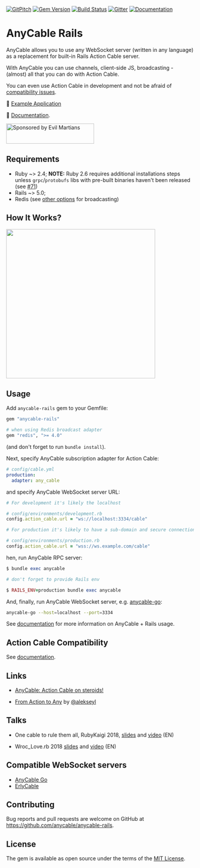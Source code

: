 [![GitPitch](https://gitpitch.com/assets/badge.svg)](https://gitpitch.com/anycable/anycable/master?grs=github) [![Gem Version](https://badge.fury.io/rb/anycable-rails.svg)](https://rubygems.org/gems/anycable-rails) [![Build Status](https://travis-ci.org/anycable/anycable-rails.svg?branch=master)](https://travis-ci.org/anycable/anycable-rails)
[![Gitter](https://img.shields.io/badge/gitter-join%20chat%20%E2%86%92-brightgreen.svg)](https://gitter.im/anycable/Lobby)
[![Documentation](https://img.shields.io/badge/docs-link-brightgreen.svg)](https://docs.anycable.io/#using_with_rails)

# AnyCable Rails

AnyCable allows you to use any WebSocket server (written in any language) as a replacement for built-in Rails Action Cable server.

With AnyCable you can use channels, client-side JS, broadcasting - (almost) all that you can do with Action Cable.

You can even use Action Cable in development and not be afraid of [compatibility issues](#compatibility).

💾 [Example Application](https://github.com/anycable/anycable_demo)

📑 [Documentation](https://docs.anycable.io).


<a href="https://evilmartians.com/">
<img src="https://evilmartians.com/badges/sponsored-by-evil-martians.svg" alt="Sponsored by Evil Martians" width="236" height="54"></a>

## Requirements

- Ruby ~> 2.4; **NOTE:** Ruby 2.6 requires additional installations steps unless `grpc`/`protobufs` libs with pre-built binaries haven't been released (see [#71](https://github.com/anycable/anycable-rails/issues/71))
- Rails ~> 5.0;
- Redis (see [other options]() for broadcasting)

## How It Works?

<img src="https://trello-attachments.s3.amazonaws.com/5781e0ed48e4679e302833d3/820x987/5b6a305417b04e20e75f49c5816e027c/Anycable_vs_ActionCable_copy.jpg" width="400" />

## Usage


Add `anycable-rails` gem to your Gemfile:

```ruby
gem "anycable-rails"

# when using Redis broadcast adapter
gem "redis", ">= 4.0"
```

(and don't forget to run `bundle install`).

Next, specify AnyCable subscription adapter for Action Cable:

```yml
# config/cable.yml
production:
  adapter: any_cable
```

and specify AnyCable WebSocket server URL:

```ruby
# For development it's likely the localhost

# config/environments/development.rb
config.action_cable.url = "ws://localhost:3334/cable"

# For production it's likely to have a sub-domain and secure connection

# config/environments/production.rb
config.action_cable.url = "wss://ws.example.com/cable"
```

hen, run AnyCable RPC server:

```ruby
$ bundle exec anycable

# don't forget to provide Rails env

$ RAILS_ENV=production bundle exec anycable
```

And, finally, run AnyCable WebSocket server, e.g. [anycable-go](https://docs.anycable.io/#go_getting_started.md):

```sh
anycable-go --host=localhost --port=3334
```

See [documentation](https://docs.anycable.io/#using_with_rails) for more information on AnyCable + Rails usage.

## Action Cable Compatibility

See [documentation](https://docs.anycable.io/#compatibility).

## Links

- [AnyCable: Action Cable on steroids!](https://evilmartians.com/chronicles/anycable-actioncable-on-steroids)

- [From Action to Any](https://medium.com/@leshchuk/from-action-to-any-1e8d863dd4cf) by [@alekseyl](https://github.com/alekseyl)

## Talks

- One cable to rule them all, RubyKaigi 2018, [slides](https://speakerdeck.com/palkan/rubykaigi-2018-anycable-one-cable-to-rule-them-all) and [video](https://www.youtube.com/watch?v=jXCPuNICT8s) (EN)

- Wroc_Love.rb 2018 [slides](https://speakerdeck.com/palkan/wroc-love-dot-rb-2018-cables-cables-cables) and [video](https://www.youtube.com/watch?v=AUxFFOehiy0) (EN)

## Compatible WebSocket servers

- [AnyCable Go](https://github.com/anycable/anycable-go)
- [ErlyCable](https://github.com/anycable/erlycable)

## Contributing

Bug reports and pull requests are welcome on GitHub at https://github.com/anycable/anycable-rails.

## License
The gem is available as open source under the terms of the [MIT License](http://opensource.org/licenses/MIT).

